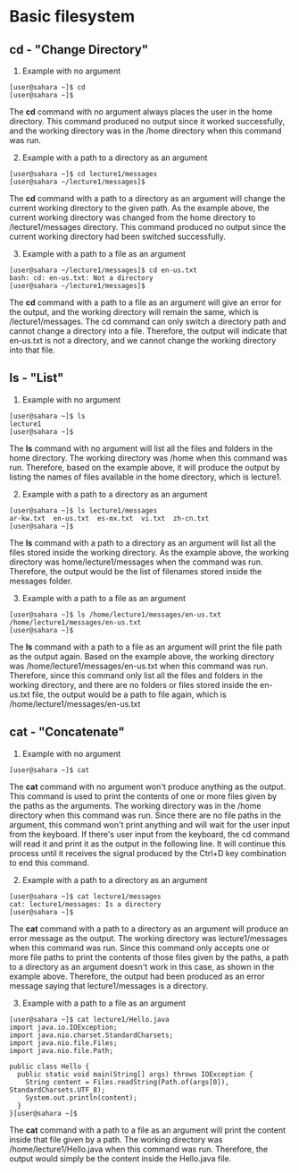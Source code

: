 # Basic filesystem

## cd - "Change Directory"

1. Example with no argument

```
[user@sahara ~]$ cd
[user@sahara ~]$ 
```
The **cd** command with no argument always places the user in the home directory. This command produced no output since it worked successfully, and the working directory was in the /home directory when this command was run. 


2. Example with a path to a directory as an argument

```
[user@sahara ~]$ cd lecture1/messages
[user@sahara ~/lecture1/messages]$ 
```
The **cd** command with a path to a directory as an argument will change the current working directory to the given path. As the example above, the current working directory was changed from the home directory to /lecture1/messages directory. This command produced no output since the current working directory had been switched successfully.

3. Example with a path to a file as an argument

```
[user@sahara ~/lecture1/messages]$ cd en-us.txt
bash: cd: en-us.txt: Not a directory
[user@sahara ~/lecture1/messages]$ 
```
The **cd** command with a path to a file as an argument will give an error for the output, and the working directory will remain the same, which is /lecture1/messages. The cd command can only switch a directory path and cannot change a directory into a file. Therefore, the output will indicate that en-us.txt is not a directory, and we cannot change the working directory into that file.

## ls - "List"

1. Example with no argument
```
[user@sahara ~]$ ls
lecture1
[user@sahara ~]$ 
```
The **ls** command with no argument will list all the files and folders in the home directory. The working directory was /home when this command was run. Therefore, based on the example above, it will produce the output by listing the names of files available in the home directory, which is lecture1.


2. Example with a path to a directory as an argument
```
[user@sahara ~]$ ls lecture1/messages
ar-kw.txt  en-us.txt  es-mx.txt  vi.txt  zh-cn.txt
[user@sahara ~]$ 
```
The **ls** command with a path to a directory as an argument will list all the files stored inside the working directory. As the example above, the working directory was home/lecture1/messages when the command was run. Therefore, the output would be the list of filenames stored inside the messages folder. 

3. Example with a path to a file as an argument

```
[user@sahara ~]$ ls /home/lecture1/messages/en-us.txt
/home/lecture1/messages/en-us.txt
[user@sahara ~]$ 
```
The **ls** command with a path to a file as an argument will print the file path as the output again. Based on the example above, the working directory was /home/lecture1/messages/en-us.txt when this command was run. Therefore, since this command only list all the files and folders in the working directory, and there are no folders or files stored inside the en-us.txt file, the output would be a path to file again, which is /home/lecture1/messages/en-us.txt


## cat - "Concatenate"

1. Example with no argument
```
[user@sahara ~]$ cat

```

The **cat** command with no argument won't produce anything as the output. This command is used to print the contents of one or more files given by the paths as the arguments. The working directory was in the /home directory when this command was run. Since there are no file paths in the argument, this command won't print anything and will wait for the user input from the keyboard. If there's user input from the keyboard, the cd command will read it and print it as the output in the following line. It will continue this process until it receives the signal produced by the Ctrl+D key combination to end this command.


2. Example with a path to a directory as an argument
```
[user@sahara ~]$ cat lecture1/messages
cat: lecture1/messages: Is a directory
[user@sahara ~]$ 
```

The **cat** command with a path to a directory as an argument will produce an error message as the output. The working directory was lecture1/messages when this command was run. Since this command only accepts one or more file paths to print the contents of those files given by the paths, a path to a directory as an argument doesn't work in this case, as shown in the example above. Therefore, the output had been produced as an error message saying that lecture1/messages is a directory.


3. Example with a path to a file as an argument

```
[user@sahara ~]$ cat lecture1/Hello.java
import java.io.IOException;
import java.nio.charset.StandardCharsets;
import java.nio.file.Files;
import java.nio.file.Path;

public class Hello {
  public static void main(String[] args) throws IOException {
    String content = Files.readString(Path.of(args[0]), StandardCharsets.UTF_8);    
    System.out.println(content);
  }
}[user@sahara ~]$ 
```

The **cat** command with a path to a file as an argument will print the content inside that file given by a path. The working directory was /home/lecture1/Hello.java when this command was run. Therefore, the output would simply be the content inside the Hello.java file.





